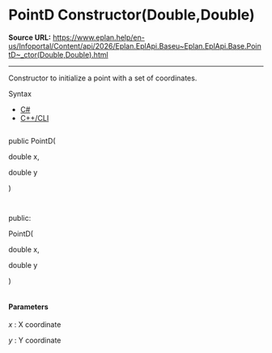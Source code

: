 # PointD Constructor(Double,Double)

**Source URL:** https://www.eplan.help/en-us/Infoportal/Content/api/2026/Eplan.EplApi.Baseu~Eplan.EplApi.Base.PointD~_ctor(Double,Double).html

---

Constructor to initialize a point with a set of coordinates.

Syntax

- [C#](#i-syntax-CS)
- [C++/CLI](#i-syntax-CPP2005)

```
```
public PointD( 

   double x,

   double y

)
```
```

```
```
public:

PointD( 

   double x,

   double y

)
```
```

#### Parameters

*x*
:   X coordinate

*y*
:   Y coordinate
